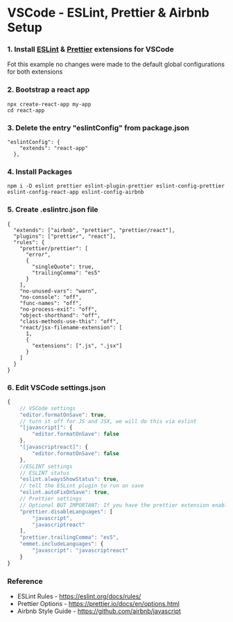 # VSCode - ESLint, Prettier & Airbnb Setup

### 1. Install [ESLint](https://marketplace.visualstudio.com/items?itemName=dbaeumer.vscode-eslint) & [Prettier](https://marketplace.visualstudio.com/items?itemName=esbenp.prettier-vscode) extensions for VSCode
Fot this example no changes were made to the default global configurations for both extensions

### 2. Bootstrap a react app

```
npx create-react-app my-app
cd react-app
```
### 3. Delete the entry "eslintConfig" from package.json
```
"eslintConfig": {
    "extends": "react-app"
  },
```
### 4. Install Packages

```
npm i -D eslint prettier eslint-plugin-prettier eslint-config-prettier  eslint-config-react-app eslint-config-airbnb
```

### 5. Create .eslintrc.json file

```
{
  "extends": ["airbnb", "prettier", "prettier/react"],
  "plugins": ["prettier", "react"],
  "rules": {
    "prettier/prettier": [
      "error",
      {
        "singleQuote": true,
        "trailingComma": "es5"
      }
    ],
    "no-unused-vars": "warn",
    "no-console": "off",
    "func-names": "off",
    "no-process-exit": "off",
    "object-shorthand": "off",
    "class-methods-use-this": "off",
    "react/jsx-filename-extension": [
      1,
      {
        "extensions": [".js", ".jsx"]
      }
    ]
  }
}
```

### 6. Edit VSCode settings.json

```js
{
    // VSCode settings
    "editor.formatOnSave": true,
    // turn it off for JS and JSX, we will do this via eslint
    "[javascript]": {
        "editor.formatOnSave": false
    },
    "[javascriptreact]": {
        "editor.formatOnSave": false
    },
    //ESLINT settings
    // ESLINT status
    "eslint.alwaysShowStatus": true,
    // tell the ESLint plugin to run on save
    "eslint.autoFixOnSave": true,
    // Prettier settings
    // Optional BUT IMPORTANT: If you have the prettier extension enabled for other languages like CSS and HTML, turn it off for JS since we are doing it through Eslint already
    "prettier.disableLanguages": [
        "javascript",
        "javascriptreact"
    ],
    "prettier.trailingComma": "es5",
    "emmet.includeLanguages": {
        "javascript": "javascriptreact"
    }
}
```

### Reference

- ESLint Rules - https://eslint.org/docs/rules/
- Prettier Options - https://prettier.io/docs/en/options.html
- Airbnb Style Guide - https://github.com/airbnb/javascript
